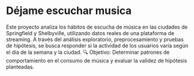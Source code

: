 # Déjame escuchar musica
Este proyecto analiza los hábitos de escucha de música en las ciudades de Springfield y Shelbyville, utilizando datos reales de una plataforma de streaming. A través del análisis exploratorio, preprocesamiento y pruebas de hipótesis, se busca responder si la actividad de los usuarios varía según el día de la semana y la ciudad.
🔍 Objetivo: Determinar patrones de comportamiento en el consumo de música y evaluar la validez de hipótesis planteadas.
